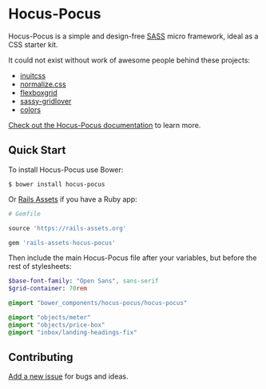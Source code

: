 # Hocus-Pocus

Hocus-Pocus is a simple and design-free [SASS][sass] micro framework, ideal as a CSS starter kit.

It could not exist without work of awesome people behind these projects:

* [inuitcss][inuitcss]
* [normalize.css][normalize]
* [flexboxgrid][flexboxgrid]
* [sassy-gridlover][sassy-gridlover]
* [colors][colors]

[Check out the Hocus-Pocus documentation][documentation] to learn more.

## Quick Start

To install Hocus-Pocus use Bower:

```shell
$ bower install hocus-pocus
```

Or [Rails Assets][rails-assets] if you have a Ruby app:

```rb
# Gemfile

source 'https://rails-assets.org'

gem 'rails-assets-hocus-pocus'
```

Then include the main Hocus-Pocus file after your variables, but before
the rest of stylesheets:

```sass
$base-font-family: "Open Sans", sans-serif
$grid-container: 70rem

@import "bower_components/hocus-pocus/hocus-pocus"

@import "objects/meter"
@import "objects/price-box"
@import "inbox/landing-headings-fix"
```

## Contributing

[Add a new issue][issues] for bugs and ideas.

[sass]: http://sass-lang.com
[documentation]: http://bkzl.github.io/hocus-pocus/
[rails-assets]: https://rails-assets.org
[inuitcss]: https://github.com/inuitcss
[normalize]: https://github.com/necolas/normalize.css
[flexboxgrid]: https://github.com/kristoferjoseph/flexboxgrid
[sassy-gridlover]: https://github.com/hiulit/Sassy-Gridlover
[colors]: https://github.com/mrmrs/colors
[issues]: https://github.com/bkzl/hocus-pocus/issues
